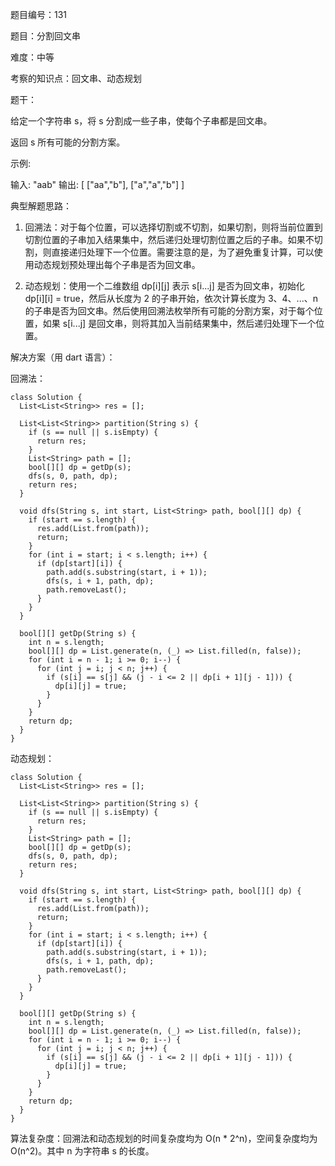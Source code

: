 题目编号：131

题目：分割回文串

难度：中等

考察的知识点：回文串、动态规划

题干：

给定一个字符串 s，将 s 分割成一些子串，使每个子串都是回文串。

返回 s 所有可能的分割方案。

示例:

输入: "aab"
输出:
[
  ["aa","b"],
  ["a","a","b"]
]

典型解题思路：

1. 回溯法：对于每个位置，可以选择切割或不切割，如果切割，则将当前位置到切割位置的子串加入结果集中，然后递归处理切割位置之后的子串。如果不切割，则直接递归处理下一个位置。需要注意的是，为了避免重复计算，可以使用动态规划预处理出每个子串是否为回文串。

2. 动态规划：使用一个二维数组 dp[i][j] 表示 s[i...j] 是否为回文串，初始化 dp[i][i] = true，然后从长度为 2 的子串开始，依次计算长度为 3、4、...、n 的子串是否为回文串。然后使用回溯法枚举所有可能的分割方案，对于每个位置，如果 s[i...j] 是回文串，则将其加入当前结果集中，然后递归处理下一个位置。

解决方案（用 dart 语言）：

回溯法：

```
class Solution {
  List<List<String>> res = [];

  List<List<String>> partition(String s) {
    if (s == null || s.isEmpty) {
      return res;
    }
    List<String> path = [];
    bool[][] dp = getDp(s);
    dfs(s, 0, path, dp);
    return res;
  }

  void dfs(String s, int start, List<String> path, bool[][] dp) {
    if (start == s.length) {
      res.add(List.from(path));
      return;
    }
    for (int i = start; i < s.length; i++) {
      if (dp[start][i]) {
        path.add(s.substring(start, i + 1));
        dfs(s, i + 1, path, dp);
        path.removeLast();
      }
    }
  }

  bool[][] getDp(String s) {
    int n = s.length;
    bool[][] dp = List.generate(n, (_) => List.filled(n, false));
    for (int i = n - 1; i >= 0; i--) {
      for (int j = i; j < n; j++) {
        if (s[i] == s[j] && (j - i <= 2 || dp[i + 1][j - 1])) {
          dp[i][j] = true;
        }
      }
    }
    return dp;
  }
}
```

动态规划：

```
class Solution {
  List<List<String>> res = [];

  List<List<String>> partition(String s) {
    if (s == null || s.isEmpty) {
      return res;
    }
    List<String> path = [];
    bool[][] dp = getDp(s);
    dfs(s, 0, path, dp);
    return res;
  }

  void dfs(String s, int start, List<String> path, bool[][] dp) {
    if (start == s.length) {
      res.add(List.from(path));
      return;
    }
    for (int i = start; i < s.length; i++) {
      if (dp[start][i]) {
        path.add(s.substring(start, i + 1));
        dfs(s, i + 1, path, dp);
        path.removeLast();
      }
    }
  }

  bool[][] getDp(String s) {
    int n = s.length;
    bool[][] dp = List.generate(n, (_) => List.filled(n, false));
    for (int i = n - 1; i >= 0; i--) {
      for (int j = i; j < n; j++) {
        if (s[i] == s[j] && (j - i <= 2 || dp[i + 1][j - 1])) {
          dp[i][j] = true;
        }
      }
    }
    return dp;
  }
}
```

算法复杂度：回溯法和动态规划的时间复杂度均为 O(n * 2^n)，空间复杂度均为 O(n^2)。其中 n 为字符串 s 的长度。